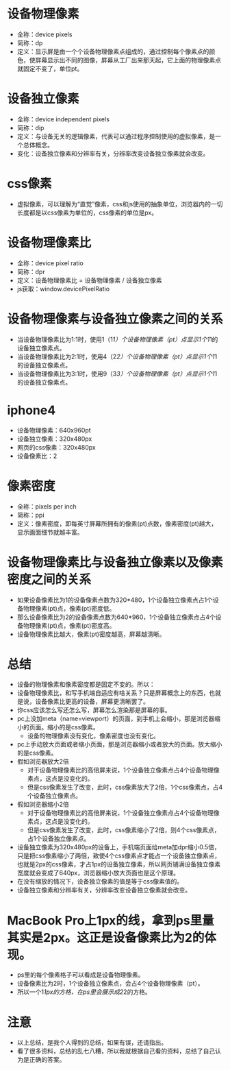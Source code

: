 # 设备物理像素
* 全称：device pixels
* 简称：dp
* 定义：显示屏是由一个个设备物理像素点组成的，通过控制每个像素点的颜色，使屏幕显示出不同的图像，屏幕从工厂出来那天起，它上面的物理像素点就固定不变了，单位pt。

# 设备独立像素
* 全称：device independent pixels
* 简称：dip
* 定义：与设备无关的逻辑像素，代表可以通过程序控制使用的虚拟像素，是一个总体概念。
* 变化：设备独立像素和分辨率有关，分辨率改变设备独立像素就会改变。

# css像素
* 虚拟像素，可以理解为“直觉”像素，css和js使用的抽象单位，浏览器内的一切长度都是以css像素为单位的，css像素的单位是px。

# 设备物理像素比
* 全称：device pixel ratio
* 简称：dpr
* 定义：设备物理像素比 = 设备物理像素 / 设备独立像素
* js获取：window.devicePixelRatio

# 设备物理像素与设备独立像素之间的关系
* 当设备物理像素比为1:1时，使用1（1*1）个设备物理像素（pt）点显示1个1*1的设备独立像素点。
* 当设备物理像素比为2:1时，使用4（2*2）个设备物理像素（pt）点显示1个1*1的设备独立像素点。
* 当设备物理像素比为3:1时，使用9（3*3）个设备物理像素（pt）点显示1个1*1的设备独立像素点。

# iphone4
* 设备物理像素：640x960pt
* 设备独立像素：320x480px
* 网页的css像素：320x480px
* 设备像素比：2

# 像素密度 
* 全称：pixels per inch 
* 简称：ppi
* 定义：像素密度，即每英寸屏幕所拥有的像素(pt)点数，像素密度(pt)越大，显示画面细节就越丰富。

# 设备物理像素比与设备独立像素以及像素密度之间的关系
* 如果设备像素比为1的设备像素点数为320*480，1个设备独立像素点占1个设备物理像素(pt)点，像素(pt)密度低。
* 那么设备像素比为2的设备像素点数为640*960，1个设备独立像素点占4个设备物理像素(pt)点，像素(pt)密度高。
* 设备物理像素比越大，像素(pt)密度越高，屏幕越清晰。

# 总结
* 设备的物理像素和像素密度都是固定不变的。所以：
* 设备物理像素比，和写手机端自适应有啥关系？只是屏幕概念上的东西，也就是说，设备像素比更高的设备，屏幕更清晰罢了。 
* 你css应该怎么写还怎么写，屏幕怎么渲染那是屏幕的事。
* pc上没加meta（name=viewport）的页面，到手机上会缩小，那是浏览器缩小的页面。缩小的是css像素。
    - 设备的物理像素没有变化，像素密度也没有变化。
* pc上手动放大页面或者缩小页面，那是浏览器缩小或者放大的页面。放大缩小的是css像素。
* 假如浏览器放大2倍
    - 对于设备物理像素比的高倍屏来说，1个设备独立像素点占4个设备物理像素点，这点是没变化的。
    - 但是css像素发生了改变，此时，css像素放大了2倍，1个css像素点，占4个设备独立像素点。
* 假如浏览器缩小2倍
    - 对于设备物理像素比的高倍屏来说，1个设备独立像素点占4个设备物理像素点，这点是没变化的。
    - 但是css像素发生了改变，此时，css像素缩小了2倍，则4个css像素点，占1个设备独立像素点。
* 设备独立像素为320x480px的设备上，手机端页面给meta加dpr缩小0.5倍，只是把css像素缩小了两倍，致使4个css像素点才能占一个设备独立像素点，也就是2px的css像素，才占1px的设备独立像素，所以网页铺满设备独立像素宽度就会变成了640px，浏览器缩小放大页面也是这个原理。
* 在没有缩放的情况下，设备独立像素的值是等于css像素值的。
* 设备独立像素和分辨率有关，分辨率改变设备独立像素就会改变。

# MacBook Pro上1px的线，拿到ps里量其实是2px。这正是设备像素比为2的体现。
* ps里的每个像素格子可以看成是设备物理像素。
* 设备像素比为2时，1个设备独立像素点，会占4个设备物理像素（pt）。
* 所以一个1*1px的方格，在ps里会展示成2*2的方格。
    
# 注意
* 以上总结，是我个人得到的总结，如果有误，还请指出。
* 看了很多资料，总结的乱七八糟，所以我就根据自己看的资料，总结了自己认为是正确的答案。



